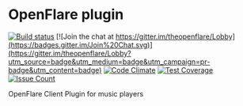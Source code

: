 # OpenFlare plugin 
[![Build status](https://ci.appveyor.com/api/projects/status/xh7oqwq6of9rm8m8/branch/master?svg=true)](https://ci.appveyor.com/project/poqdavid/gen-openflare/branch/master) [![Join the chat at https://gitter.im/theopenflare/Lobby](https://badges.gitter.im/Join%20Chat.svg)](https://gitter.im/theopenflare/Lobby?utm_source=badge&utm_medium=badge&utm_campaign=pr-badge&utm_content=badge) [![Code Climate](https://codeclimate.com/github/TheOpenFlare/gen_openflare/badges/gpa.svg)](https://codeclimate.com/github/TheOpenFlare/gen_openflare) [![Test Coverage](https://codeclimate.com/github/TheOpenFlare/gen_openflare/badges/coverage.svg)](https://codeclimate.com/github/TheOpenFlare/gen_openflare/coverage) [![Issue Count](https://codeclimate.com/github/TheOpenFlare/gen_openflare/badges/issue_count.svg)](https://codeclimate.com/github/TheOpenFlare/gen_openflare)

OpenFlare Client Plugin for music players
